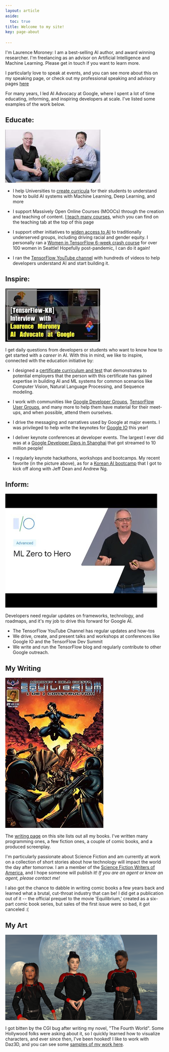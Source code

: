 ```yaml
---
layout: article
aside:
  toc: true
title: Welcome to my site!
key: page-about

---
```


I'm Laurence Moroney:  I am a best-selling AI author, and award winning researcher. I'm freelancing as an advisor on Artificial Intelligence and Machine Learning. Please get in touch if you want to learn more. 

I particularly love to speak at events, and you can see more about this on my speaking page, or check out my professional speaking and advisory pages [here](https://writerof.ai)

For many years, I led AI Advocacy at Google, where I spent a lot of time educating, informing, and inspiring developers at scale. I've listed some examples of the work below. 


## Educate:

![Laurence and Andrew](/assets/lm-andrew.jpeg)

- I help Universities to [create curricula](https://blog.tensorflow.org/2020/02/request-for-proposals-faculty-awards-to-support-machine-learning-courses-universities.html) for their students to understand how to build AI systems with Machine Learning, Deep Learning, and more

- I support Massively Open Online Courses (MOOCs) through the creation and teaching of content. [I teach many courses](/teaching.html), which you can find on the teaching tab at the top of this page

- I support other initiatives to [widen access to AI](https://thehill.com/changing-america/respect/equality/521765-google-launches-new-program-with-hbcus-to-help-address) to traditionally underserved groups, including driving racial and gender equity. I personally ran a [Women in TensorFlow 6-week crash course](https://houdaaynaou.com/articles/women-in-tensorflow-hackathon/) for over 100 women in Seattle! Hopefully post-pandemic, I can do it again!

- I ran the [TensorFlow YouTube channel](https://youtube.com/tensorflow) with hundreds of videos to help developers understand AI and start building it.

## Inspire:

![Korea Bootcamp](/assets/korea.jpeg)

I get daily questions from developers or students who want to know how to get started with a *career* in AI. With this in mind, we like to inspire, connected with the education initiative by:

- I designed a [certificate curriculum and test](https://www.tensorflow.org/certificate) that demonstrates to potential employers that the person with this certificate has gained expertise in building AI and ML systems for common scenarios like Computer Vision, Natural Language Processing, and Sequence modeling.

- I work with communities like [Google Developer Groups](https://developers.google.com/community/gdg), [TensorFlow User Groups](https://www.tensorflow.org/community/groups), and many more to help them have material for their meet-ups, and when possible, attend them ourselves.

- I drive the messaging and narratives used by Google at major events. I was privileged to help write the keynotes for [Google IO](https://youtu.be/D_mVOAXcrtc) this year!

- I deliver keynote conferences at developer events. The largest I ever did was at a [Google Developer Days in Shanghai](https://youtu.be/Vf4oac3EViU) that got streamed to 10 million people!

- I regularly keynote hackathons, workshops and bootcamps. My recent favorite (in the picture above), as for a [Korean AI bootcamp](https://developers-kr.googleblog.com/2020/09/mlbootcamp_11.html) that I got to kick off along with Jeff Dean and Andrew Ng.

## Inform:
![Youtube Thumbnail](/assets/hqdefault.jpeg)

Developers need regular updates on frameworks, technology, and roadmaps, and it's my job to drive this forward for Google AI. 

- The TensorFlow YouTube Channel has regular updates and how-tos
- We drive, create, and present talks and workshops at conferences like Google IO and the TensorFlow Dev Summit
- We write and run the TensorFlow blog and regularly contribute to other Google outreach.

## My Writing

![Equilibrium cover](/assets/eqd.jpg)

The [writing page](/writing.html) on this site lists out all my books. I've written many programming ones, a few fiction ones, a couple of comic books, and a produced screenplay. 

I'm particularly passionate about Science Fiction and am currently at work on a collection of short stories about how technology will impact the world the day after tomorrow. I am a member of the [Science Fiction Writers of America](https://sfwa.org), and I hope someone will publish it! *If you are an agent or know an agent, please contact me!*

I also got the chance to dabble in writing comic books a few years back and learned what a brutal, cut-throat industry that can be! I did get a publication out of it -- the official prequel to the movie 'Equilibrium,' created as a six-part comic book series, but sales of the first issue were so bad, it got canceled :(

## My Art

![art sample](/assets/artsample1.png)

I got bitten by the CGI bug after writing my novel, "The Fourth World". Some Hollywood folks were asking about it, so I quickly learned how to visualize characters, and ever since then, I've been hooked! I like to work with Daz3D, and you can see some [samples of my work here](http://deviantart.com/lmoroney).




